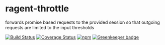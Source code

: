 # ragent-throttle
forwards promise based requests to the provided session so that outgoing requests are limited to the input thresholds 

[![Build Status](https://travis-ci.org/ryderbrooks/ragent-throttle.svg?branch=master)](https://travis-ci.org/ryderbrooks/ragent-throttle)
[![Coverage Status](https://coveralls.io/repos/github/ryderbrooks/ragent-throttle/badge.svg?branch=master)](https://coveralls.io/github/ryderbrooks/ragent-throttle?branch=master)
[![npm](https://img.shields.io/npm/v/@ragent/throttle.svg)](https://www.npmjs.com/package/@ragent/throttle) 
[![Greenkeeper badge](https://badges.greenkeeper.io/ryderbrooks/ragent-throttle.svg)](https://greenkeeper.io/)


